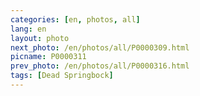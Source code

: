 ```yaml
---
categories: [en, photos, all]
lang: en
layout: photo
next_photo: /en/photos/all/P0000309.html
picname: P0000311
prev_photo: /en/photos/all/P0000316.html
tags: [Dead Springbock]
---
```

